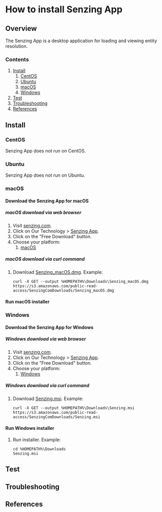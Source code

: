 # How to install Senzing App

## Overview

The Senzing App is a desktop application for loading and viewing entity resolution.

### Contents

1. [Install](#install)
   1. [CentOS](#centos)
   1. [Ubuntu](#ubuntu)
   1. [macOS](#macos)
   1. [Windows](#windows)
1. [Test](#test)
1. [Troubleshooting](#troubleshooting)
1. [References](#references)

## Install

### CentOS

Senzing App does not run on CentOS.

### Ubuntu

Senzing App does not run on Ubuntu.

### macOS

#### Download the Senzing App for macOS

##### macOS download via web browser

1. Visit [senzing.com](https://senzing.com/).
1. Click on Our Technology > [Senzing App](https://senzing.com/senzing-app/).
1. Click on the "Free Download" button.
1. Choose your platform:
   1. [macOS](https://s3.amazonaws.com/public-read-access/SenzingComDownloads/Senzing_macOS.dmg)

##### macOS download via curl command

1. Download [Senzing_macOS.dmg](https://s3.amazonaws.com/public-read-access/SenzingComDownloads/Senzing_macOS.dmg). Example:

   ```console
   curl -X GET --output %HOMEPATH%\Downloads\Senzing_macOS.dmg https://s3.amazonaws.com/public-read-access/SenzingComDownloads/Senzing_macOS.dmg
   ```

#### Run macOS installer

### Windows

#### Download the Senzing App for Windows

##### Windows download via web browser

1. Visit [senzing.com](https://senzing.com/).
1. Click on Our Technology > [Senzing App](https://senzing.com/senzing-app/).
1. Click on the "Free Download" button.
1. Choose your platform:
   1. [Windows](https://s3.amazonaws.com/public-read-access/SenzingComDownloads/Senzing.msi)

##### Windows download via curl command

1. Download [Senzing.msi](https://s3.amazonaws.com/public-read-access/SenzingComDownloads/Senzing.msi). Example:

   ```console
   curl -X GET --output %HOMEPATH%\Downloads\Senzing.msi https://s3.amazonaws.com/public-read-access/SenzingComDownloads/Senzing.msi
   ```

#### Run Windows installer

1. Run installer. Example:

   ```console
   cd %HOMEPATH%\Downloads
   Senzing.msi
   ```

## Test

## Troubleshooting

## References

